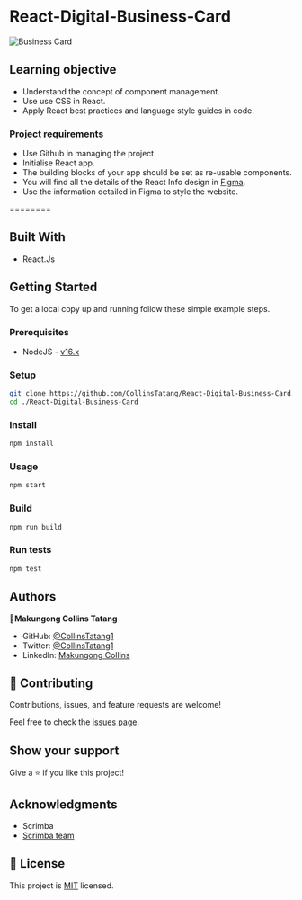 # React-Digital-Business-Card

![Business Card]()
## Learning objective
- Understand the concept of component management.
- Use use CSS in React.
- Apply React best practices and language style guides in code.
  
### Project requirements
- Use Github in managing the project.
- Initialise React app.
- The building blocks of your app should be set as re-usable components.
- You will find all the details of the React Info design in [Figma](https://www.figma.com/file/4ctPLUvIn5b5Ep6YPOZWWd/Digital-Business-Card?node-id=0%3A129&t=R7NjHdTzY6aIpP4x-0).
- Use the information detailed in Figma to style the website.
  
========

## Built With

- React.Js
  
## Getting Started

To get a local copy up and running follow these simple example steps.

### Prerequisites

- NodeJS - [v16.x](https://nodejs.org/en/)

### Setup

```bash
git clone https://github.com/CollinsTatang/React-Digital-Business-Card.git
cd ./React-Digital-Business-Card
```

### Install

```bash
npm install
```

### Usage

```bash
npm start
```

### Build

```bash
npm run build
```

### Run tests

```bash
npm test
```

## Authors

👤**Makungong Collins Tatang**

- GitHub: [@CollinsTatang1](https://github.com/CollinsTatang)
- Twitter: [@CollinsTatang1](https://twitter.com/CollinsTatang1)
- LinkedIn: [Makungong Collins](https://www.linkedin.com/in/makungong-collins/)

## 🤝 Contributing

Contributions, issues, and feature requests are welcome!

Feel free to check the [issues page](../../issues/).

## Show your support

Give a ⭐️ if you like this project!

## Acknowledgments

- Scrimba
- [Scrimba team](https://scrimba.com/learn/learnreact)

## 📝 License

This project is [MIT](./LICENSE) licensed.